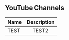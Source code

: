 ## YouTube Channels
| Name                                | Description                                          | 
|:----------------------------------- |:----------------------------------------------------:| 
|TEST                                 |TEST2                                                 |

